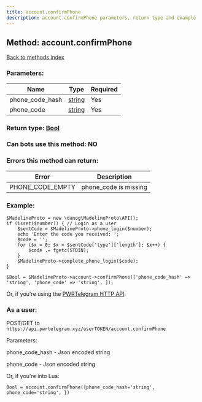 ```yaml
---
title: account.confirmPhone
description: account.confirmPhone parameters, return type and example
---
```

## Method: account.confirmPhone  
[Back to methods index](index.md)


### Parameters:

| Name     |    Type       | Required |
|----------|---------------|----------|
|phone\_code\_hash|[string](../types/string.md) | Yes|
|phone\_code|[string](../types/string.md) | Yes|


### Return type: [Bool](../types/Bool.md)

### Can bots use this method: **NO**


### Errors this method can return:

| Error    | Description   |
|----------|---------------|
|PHONE_CODE_EMPTY|phone_code is missing|


### Example:


```
$MadelineProto = new \danog\MadelineProto\API();
if (isset($number)) { // Login as a user
    $sentCode = $MadelineProto->phone_login($number);
    echo 'Enter the code you received: ';
    $code = '';
    for ($x = 0; $x < $sentCode['type']['length']; $x++) {
        $code .= fgetc(STDIN);
    }
    $MadelineProto->complete_phone_login($code);
}

$Bool = $MadelineProto->account->confirmPhone(['phone_code_hash' => 'string', 'phone_code' => 'string', ]);
```

Or, if you're using the [PWRTelegram HTTP API](https://pwrtelegram.xyz):



### As a user:

POST/GET to `https://api.pwrtelegram.xyz/userTOKEN/account.confirmPhone`

Parameters:

phone_code_hash - Json encoded string

phone_code - Json encoded string




Or, if you're into Lua:

```
Bool = account.confirmPhone({phone_code_hash='string', phone_code='string', })
```

